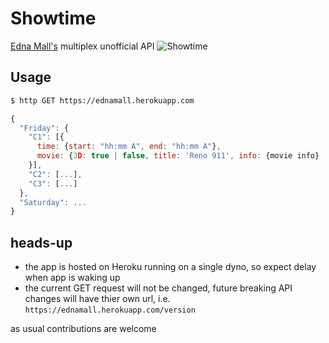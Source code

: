 # Showtime

[Edna Mall's](http://ednamall.info/show_time.html) multiplex unofficial API
![Showtime](http://i.imgur.com/xaVLPcC.png)

## Usage
```bash
$ http GET https://ednamall.herokuapp.com
```

```javascript
{
  "Friday": {
    "C1": [{
      time: {start: "hh:mm A", end: "hh:mm A"},
      movie: {3D: true | false, title: 'Reno 911', info: {movie info} | null} | null
    }],
    "C2": [...],
    "C3": [...]
  },
  "Saturday": ...
}
```

## heads-up
- the app is hosted on Heroku running on a single dyno, so expect delay when app is waking up
- the current GET request will not be changed, future breaking API changes will have thier own url, i.e. `https://ednamall.herokuapp.com/version`

as usual contributions are welcome
